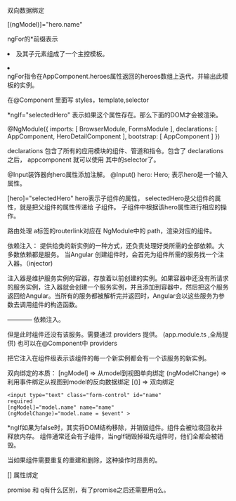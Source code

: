 双向数据绑定

[(ngModel)]="hero.name"

ngFor的*前缀表示<li>及其子元素组成了一个主控模板。

<li *ngFor="let hero of heroes"></li>
ngFor指令在AppComponent.heroes属性返回的heroes数组上迭代，并输出此模板的实例。


在@Component 里面写 styles，template,selector

*ngIf="selectedHero" 
表示如果这个属性存在。那么下面的DOM才会被渲染。


@NgModule({
  imports:      [ BrowserModule, FormsModule ],
  declarations: [ AppComponent, HeroDetailComponent ],
  bootstrap:    [ AppComponent ]
})

declarations 包含了所有的应用模块的组件、管道和指令。包含了 declarations之后，
appcomponent 就可以使用 其中的selector了。

@Input装饰器向hero属性添加注解。
@Input()
  hero: Hero;
表示hero是一个输入属性。

[hero]="selectedHero"
hero表示子组件的属性， selectedHero是父组件的属性，就是把父组件的属性传递给 子组件。
子组件中根据该hero属性进行相应的操作。

路由处理
a标签的routerlink对应在 NgModule中的 path，渲染对应的组件。


依赖注入： 提供给类的新实例的一种方式，还负责处理好类所需的全部依赖。大多数依赖都是服务。
当Angular 创建组件时，会首先为组件所需的服务找一个注入器。（injector)

注入器是维护服务实例的容器，存放着以前创建的实例。如果容器中还没有所请求的服务实例，注入器就会创建一个服务实例，并且添加到容器中，然后把这个服务返回给Angular。当所有的服务都被解析完并返回时，Angular会以这些服务为参数去调用组件的构造函数。

———— 依赖注入。

但是此时组件还没有该服务。需要通过
providers 提供。 (app.module.ts ,全局提供)
也可以在@Component中 providers

把它注入在组件级表示该组件的每一个新实例都会有一个该服务的新实例。

双向绑定的本质：
[ngModel] => 从model到视图单向绑定
(ngModelChange) => 利用事件绑定从视图到model的反向数据绑定
[()] => 双向绑定

```
<input type="text" class="form-control" id="name"
required
[ngModel]="model.name" name="name"
(ngModelChange)="model.name = $event" >
```



*ngIf如果为false时，其实将DOM结构移除，并销毁组件。组件会被垃圾回收并释放内存。
组件通常还会有子组件，当ngIf销毁掉祖先组件时，他们全都会被销毁。

当如果组件需要重复的重建和删除，这种操作时昂贵的。


[] 属性绑定

promise 和 q有什么区别，有了promise之后还需要用q么。
